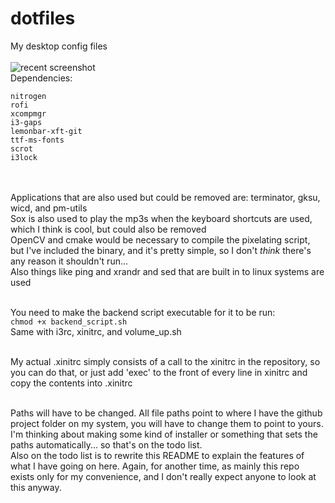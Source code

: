 # dotfiles
My desktop config files<br/><br/>
![recent screenshot](http://www.pokemonrevolution.me/img/scrot.png)<br/>
Dependencies:<br/>
```
nitrogen
rofi
xcompmgr
i3-gaps
lemonbar-xft-git
ttf-ms-fonts
scrot
i3lock
```
<br/>
<br/>
Applications that are also used but could be removed are: terminator, gksu, wicd, and pm-utils<br/>
Sox is also used to play the mp3s when the keyboard shortcuts are used, which I think is cool, but could also be removed<br/>
OpenCV and cmake would be necessary to compile the pixelating script, but I've included the binary, and it's pretty simple, so I don't <i>think</i> there's any reason it shouldn't run...<br/>
Also things like ping and xrandr and sed that are built in to linux systems are used<br/><br/>

You need to make the backend script executable for it to be run:<br/>
```chmod +x backend_script.sh```<br/>
Same with i3rc, xinitrc, and volume_up.sh<br/><br/>

My actual .xinitrc simply consists of a call to the xinitrc in the repository, so you can do that, or just add 'exec' to the front of every line in xinitrc and copy the contents into .xinitrc<br/><br/>

Paths will have to be changed. All file paths point to where I have the github project folder on my system, you will have to change them to point to yours. I'm thinking about making some kind of installer or something that sets the paths automatically... so that's on the todo list.<br/>
Also on the todo list is to rewrite this README to explain the features of what I have going on here. Again, for another time, as mainly this repo exists only for my convenience, and I don't really 
expect anyone to look at this anyway.<br/>
